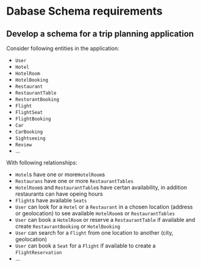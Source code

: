 # Dabase Schema requirements

## Develop a schema for a trip planning application

Consider following entities in the application:

- `User`
- `Hotel`
- `HotelRoom`
- `HotelBooking`
- `Restaurant`
- `RestaurantTable`
- `RestorantBooking`
- `Flight`
- `FlightSeat`
- `FlightBooking`
- `Car`
- `CarBooking`
- `Sightseeing`
- `Review`
- ...

With following relationships:

- `Hotel`s have one or more`HotelRoom`s
- `Restaurans` have one or more `RestaurantTables`
- `HotelRoom`s and `RestaurantTable`s have certan availability, in addition restaurants can have opeing hours
- `Flight`s have available `Seats`
- `User` can look for a `Hotel` or a `Restaurant` in a chosen location (address or geolocation) to see available `HotelRoom`s or `RestaurantTables`
- `User` can book a `HotelRoom` or reserve a `RestaurantTable` if available and create `RestaurantBooking` or `HotelBooking`
- `User` can search for a `Flight` from one location to another (city, geolocation)
- `User` can book a `Seat` for a `Flight` if available to create a `FlightReservation`
- ...
